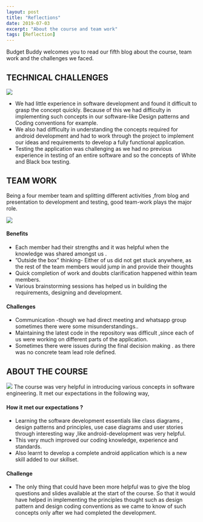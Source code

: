 ```yaml
---
layout: post
title: "Reflections"
date: 2019-07-03
excerpt: "About the course and team work"
tags: [Reflection]
---
```


Budget Buddy welcomes you to read our fifth blog about the course, team work and the challenges we faced. 

<h2>TECHNICAL CHALLENGES </h2>
<img src="https://live.staticflickr.com/65535/48159385882_a00ed02092_h_d.jpg">
<ul>
<li>We had little experience in software development and found it difficult to grasp the concept quickly. Because of this we 
had difficulty in implementing such concepts in our software-like Design patterns and Coding conventions for example. </li>
<li>We also had difficulty in understanding the concepts required for android development and had to work through the project to implement our ideas and requirements to develop a fully functional application. 
</li>
<li>Testing the application was challenging as we had no previous experience in testing of an entire software and so the concepts of White and Black box testing.</li>
</ul>

<h2>TEAM WORK </h2>
<p> Being a four member team and  splitting  different activities ,from blog and presentation to development and testing, good team-work plays the major role. </p>

<img src="https://live.staticflickr.com/65535/48159445557_aa023c24ad_k_d.jpg">

<h4>Benefits</h4>

<ul>
<li>Each member had their strengths and it  was helpful when the knowledge was shared amongst us .</li>
<li>”Outside the  box” thinking- Either of us did not get stuck anywhere, as the rest of the team members would jump in and provide their thoughts</li>
<li>Quick completion of work and doubts clarification happened within team members.</li>
<li>Various brainstorming sessions has helped us in building the requirements, designing and development. </li>
</ul>

<h4>Challenges</h4>

<ul>
  <li>Communication -though we had direct meeting and whatsapp group sometimes there were some  misunderstandings.. </li>
<li>Maintaining the latest code in the repository was difficult ,since each of us were working on different parts of the application. </li>
<li>Sometimes there were  issues during the final decision making . as there was no concrete team lead role defined. </li>
</ul>

<h2>ABOUT THE COURSE</h2>
<img src="https://live.staticflickr.com/65535/48159382436_8fd2f97a10_o_d.gif">
The course was very helpful in introducing various concepts in software engineering. It met our expectations in the 
following way,  

<h4>How it met our expectations ?</h4>

<ul>
<li>Learning  the software development  essentials like class diagrams , design patterns and principles, use case diagrams and user stories through interesting way ,like android-development was very helpful. </li>

<li>This very much improved our coding knowledge, experience and standards. </li>

<li>Also learnt to develop a complete android application which is a new skill added to our skillset. </li>

</ul>

<h4>Challenge</h4>

<ul>
<li>
The only thing that could have been more helpful was to give the blog questions and slides available at the start of the course. So that it would have helped in implementing the principles thought such as design pattern and design coding conventions as we came to know of such concepts only after we had completed the development. </li>
  </ul> 


